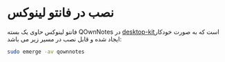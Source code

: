 # نصب در فانتو لینوکس

فانتو لینوکس حاوی یک بسته QOwnNotes در [desktop-kit](https://github.com/funtoo/desktop-kit/tree/1.4-release/app-office/qownnotes)است که به صورت خودکار ایجاد شده و قابل نصب در مسیر زیر می باشد:

```bash
sudo emerge -av qownnotes
```
